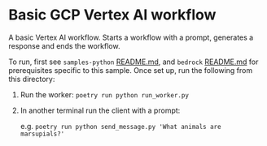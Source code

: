 # Basic GCP Vertex AI workflow

A basic Vertex AI workflow. Starts a workflow with a prompt, generates a response and ends the workflow.

To run, first see `samples-python` [README.md](../../README.md), and `bedrock` [README.md](../README.md) for prerequisites specific to this sample. Once set up, run the following from this directory:

1. Run the worker: `poetry run python run_worker.py`
2. In another terminal run the client with a prompt:

    e.g. `poetry run python send_message.py 'What animals are marsupials?'`